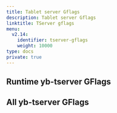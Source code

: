 ```yaml
---
title: Tablet server Gflags
description: Tablet server Gflags
linktitle: TServer gflags
menu:
  v2.14:
    identifier: tserver-gflags
    weight: 10000
type: docs
private: true
---
```


## Runtime yb-tserver GFlags

<!-- {< flag-listing process="tserver" flagType="runtime" >}} -->

## All yb-tserver GFlags

<!-- {< flag-listing process="tserver" flagType="all" >}} -->
